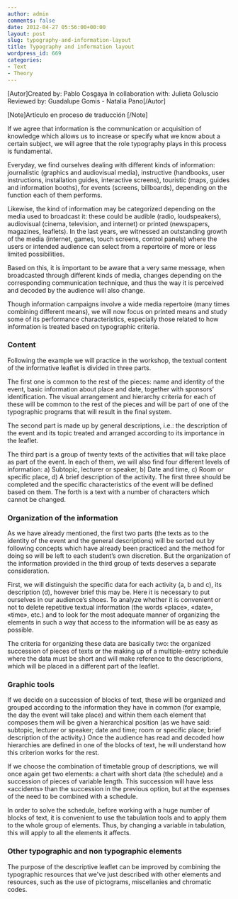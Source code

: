 ```yaml
---
author: admin
comments: false
date: 2012-04-27 05:56:00+00:00
layout: post
slug: typography-and-information-layout
title: Typography and information layout
wordpress_id: 669
categories:
- Text
- Theory
---
```


[Autor]Created by: Pablo Cosgaya In collaboration with: Julieta Goluscio Reviewed by: Guadalupe Gomis - Natalia Pano[/Autor]

[Note]Artículo en proceso de traducción [/Note]

If we agree that information is the communication or acquisition of knowledge which allows us to increase or specify what we know about a certain subject, we will agree that the role typography plays in this process is fundamental. 

Everyday, we find ourselves dealing with different kinds of information: journalistic (graphics and audiovisual media), instructive (handbooks, user instructions, installation guides, interactive screens), touristic (maps, guides and information booths), for events (screens, billboards), depending on the function each of them performs.  

Likewise, the kind of information may be categorized depending on the media used to broadcast it: these could be audible (radio, loudspeakers), audiovisual (cinema, television, and internet) or printed (newspapers, magazines, leaflets). In the last years, we witnessed an outstanding growth of the media (internet, games, touch screens, control panels) where the users or intended audience can select from a repertoire of more or less limited possibilities. 

Based on this, it is important to be aware that a very same message, when broadcasted through different kinds of media, changes depending on the corresponding communication technique, and thus the way it is perceived and decoded by the audience will also change. 

Though information campaigns involve a wide media repertoire (many times combining different means), we will now focus on printed means and study some of its performance characteristics, especially those related to how information is treated based on typographic criteria.



### Content


Following the example we will practice in the workshop, the textual content of the informative leaflet is divided in three parts. 

The first one is common to the rest of the pieces: name and identity of the event, basic information about place and date, together with sponsors’ identification. The visual arrangement and hierarchy criteria for each of these will be common to the rest of the pieces and will be part of one of the typographic programs that will result in the final system. 

The second part is made up by general descriptions, i.e.: the description of the event and its topic treated and arranged according to its importance in the leaflet. 

The third part is a group of twenty texts of the activities that will take place as part of the event. In each of them, we will also find four different levels of information: a) Subtopic, lecturer or speaker, b) Date and time, c) Room or specific place, d) A brief description of the activity. The first three should be completed and the specific characteristics of the event will be defined based on them. The forth is a text with a number of characters which cannot be changed.


### Organization of the information


As we have already mentioned, the first two parts (the texts as to the identity of the event and the general descriptions) will be sorted out by following concepts which have already been practiced and the method for doing so will be left to each student’s own discretion. But the organization of the information provided in the third group of texts deserves a separate consideration.  

First, we will distinguish the specific data for each activity (a, b and c), its description (d), however brief this may be. Here it is necessary to put ourselves in our audience’s shoes. To analyze whether it is convenient or not to delete repetitive textual information (the words «place», «date», «time», etc.) and to look for the most adequate manner of organizing the elements in such a way that access to the information will be as easy as possible.  

The criteria for organizing these data are basically two: the organized succession of pieces of texts or the making up of a multiple-entry schedule where the data must be short and will make reference to the descriptions, which will be placed in a different part of the leaflet.


### Graphic tools


If we decide on a succession of blocks of text, these will be organized and grouped according to the information they have in common (for example, the day the event will take place) and within them each element that composes them will be given a hierarchical position (as we have said: subtopic, lecturer or speaker; date and time; room or specific place; brief description of the activity.) Once the audience has read and decoded how hierarchies are defined in one of the blocks of text, he will understand how this criterion works for the rest.  

If we choose the combination of timetable group of descriptions, we will once again get two elements: a chart with short data (the schedule) and a succession of pieces of variable length. This succession will have less «accidents» than the succession in the previous option, but at the expenses of the need to be combined with a schedule. 

In order to solve the schedule, before working with a huge number of blocks of text, it is convenient to use the tabulation tools and to apply them to the whole group of elements. Thus, by changing a variable in tabulation, this will apply to all the elements it affects.


### Other typographic and non typographic elements


The purpose of the descriptive leaflet can be improved by combining the typographic resources that we've just described with other elements and resources, such as the use of pictograms, miscellanies and chromatic codes.
